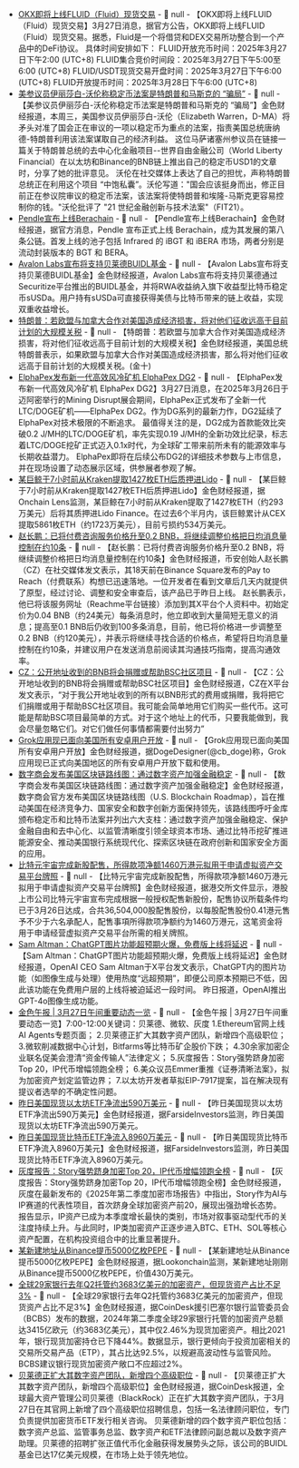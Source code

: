 - [OKX即将上线FLUID（Fluid）现货交易]() - 📰 null - 【OKX即将上线FLUID（Fluid）现货交易】3月27日消息，据官方公告，OKX即将上线FLUID（Fluid）现货交易。据悉，Fluid是一个将借贷和DEX交易所功整合到一个产品中的DeFi协议。 
具体时间安排如下： 
FLUID开放充币时间：2025年3月27日下午2:00 (UTC+8) 
FLUID集合竞价时间段：2025年3月27日下午5:00至6:00 (UTC+8) 
FLUID/USDT现货交易开盘时间：2025年3月27日下午6:00 (UTC+8) 
FLUID开放提币时间：2025年3月28日下午6:00 (UTC+8)
- [美参议员伊丽莎白-沃伦称稳定币法案是特朗普和马斯克的 “骗局”](https://decrypt.co/311852/elizabeth-warren-stablecoin-bill-trump-musk-grift) - 📰 null - 【美参议员伊丽莎白-沃伦称稳定币法案是特朗普和马斯克的 “骗局”】金色财经报道，本周三，美国参议员伊丽莎白-沃伦（Elizabeth Warren，D-MA）将矛头对准了国会正在审议的一项以稳定币为重点的法案，指责美国总统唐纳德-特朗普利用该法案谋取自己的经济利益。 
这位马萨诸塞州参议员在链接一篇关于特朗普总统的去中心化金融项目--世界自由金融公司（World Liberty Financial）在以太坊和Binance的BNB链上推出自己的稳定币USD1的文章时，分享了她的批评意见。 
沃伦在社交媒体上表达了自己的担忧，声称特朗普总统正在利用这个项目 “中饱私囊”。沃伦写道："国会应该挺身而出，修正目前正在参议院审议的稳定币法案，该法案将使特朗普和埃隆-马斯克更容易控制你的钱。"沃伦批评了 "21 世纪金融创新与技术法案"（FIT21）。
- [Pendle宣布上线Berachain]() - 📰 null - 【Pendle宣布上线Berachain】金色财经报道，据官方消息，Pendle 宣布正式上线 Berachain，成为其发展的第八条公链。首发上线的池子包括 Infrared 的 iBGT 和 iBERA 市场，两者分别是流动封装版本的 BGT 和 BERA。
- [Avalon Labs宣布将支持贝莱德BUIDL基金](https://x.com/avalonfinance_/status/1905122845736481001) - 📰 null - 【Avalon Labs宣布将支持贝莱德BUIDL基金】金色财经报道，Avalon Labs宣布将支持贝莱德通过Securitize平台推出的BUIDL基金，并将RWA收益纳入旗下收益型比特币稳定币sUSDa。用户持有sUSDa可直接获得美债与比特币带来的链上收益，实现双重收益增长。
- [特朗普：若欧盟与加拿大合作对美国造成经济损害，将对他们征收远高于目前计划的大规模关税]() - 📰 null - 【特朗普：若欧盟与加拿大合作对美国造成经济损害，将对他们征收远高于目前计划的大规模关税】金色财经报道，美国总统特朗普表示，如果欧盟与加拿大合作对美国造成经济损害，那么将对他们征收远高于目前计划的大规模关税。(金十)
- [ElphaPex发布新一代高效风冷矿机 ElphaPex DG2](https://x.com/ElphaPex) - 📰 null - 【ElphaPex发布新一代高效风冷矿机 ElphaPex DG2】3月27日消息，在2025年3月26日于迈阿密举行的Mining Disrupt展会期间，ElphaPex正式发布了全新一代LTC/DOGE矿机——ElphaPex DG2。作为DG系列的最新力作，DG2延续了ElphaPex对技术极限的不断追求。 
最值得关注的是，DG2成为首款能效比突破0.2 J/MH的LTC/DOGE矿机，率先实现0.19 J/MH的全新功效比纪录，标志着LTC/DOGE挖矿正式迈入0.1x时代，为全球矿工带来前所未有的能源效率与长期收益潜力。 
ElphaPex即将在后续公布DG2的详细技术参数与上市信息，并在现场设置了动态展示区域，供参展者参观了解。
- [某巨鲸于7小时前从Kraken提取1427枚ETH后质押进Lido](https://x.com/OnchainLens/status/1905130429096845638) - 📰 null - 【某巨鲸于7小时前从Kraken提取1427枚ETH后质押进Lido】金色财经报道，据Onchain Lens监测，某巨鲸在7小时前从Kraken提取了1427枚ETH（约293万美元）后将其质押进Lido Finance。在过去6个半月内，该巨鲸累计从CEX提取5861枚ETH（约1723万美元），目前亏损约534万美元。
- [赵长鹏：已将付费咨询服务价格升至0.2 BNB，将继续调整价格把日均消息量控制在约10条](https://x.com/cz_binance/status/1905122063305855236) - 📰 null - 【赵长鹏：已将付费咨询服务价格升至0.2 BNB，将继续调整价格把日均消息量控制在约10条】金色财经报道，币安创始人赵长鹏（CZ）在社交媒体发文表示，其18天前在Binance Square发布的Pay to Reach（付费联系）构想已迅速落地。一位开发者在看到文章后几天内就提供了原型，经过讨论、调整和安全审查后，该产品已于昨日上线。 
赵长鹏表示，他已将该服务网址（Reachme平台链接）添加到其X平台个人资料中。初始定价为0.04 BNB（约24美元）每条消息时，他立即收到大量简短无意义的消息；提高至0.1 BNB后仍收到100多条消息，目前，他已将价格进一步调整至0.2 BNB（约120美元），并表示将继续寻找合适的价格点，希望将日均消息量控制在约10条，并建议用户在发送消息前阅读其沟通技巧指南，提高沟通效率。
- [CZ：公开地址收到的BNB将会捐赠或帮助BSC社区项目]() - 📰 null - 【CZ：公开地址收到的BNB将会捐赠或帮助BSC社区项目】金色财经报道，CZ在X平台发文表示，“对于我公开地址收到的所有以BNB形式的费用或捐赠，我将把它们捐赠或用于帮助BSC社区项目。我可能会简单地用它们购买一些代币。这可能是帮助BSC项目最简单的方式。对于这个地址上的代币，只要我能做到，我会尽量忽略它们。对它们做任何事情都需要付出努力”
- [Grok应用现已面向美国所有安卓用户开放](https://x.com/cb_doge/status/1905087960825077883) - 📰 null - 【Grok应用现已面向美国所有安卓用户开放】金色财经报道，据DogeDesigner(@cb_doge)称，Grok应用现已正式向美国地区的所有安卓用户开放下载和使用。
- [数字商会发布美国区块链路线图：通过数字资产加强金融稳定](https://digitalchamber.org/the-digital-chamber-releases-u-s-blockchain-roadmap/) - 📰 null - 【数字商会发布美国区块链路线图：通过数字资产加强金融稳定】金色财经报道，数字商会官方发布美国区块链路线图（U.S. Blockchain Roadmap），旨在推动美国在经济竞争力、国家安全和数字创新方面保持领先，该路线图呼吁金库颁布稳定币和比特币法案并列出六大支柱：通过数字资产加强金融稳定、保护金融自由和去中心化、以监管清晰度引领全球资本市场、通过比特币挖矿推进能源安全、推动美国银行系统现代化、探索区块链在政府创新和国家安全方面的应用。
- [比特元宇宙完成新股配售，所得款项净额1460万港元拟用于申请虚拟资产交易平台牌照](https://www1.hkexnews.hk/listedco/listconews/gem/2025/0326/2025032600662_c.pdf) - 📰 null - 【比特元宇宙完成新股配售，所得款项净额1460万港元拟用于申请虚拟资产交易平台牌照】金色财经报道，据港交所文件显示，港股上市公司比特元宇宙宣布完成根据一般授权配售新股份，配售协议所载条件均已于3月26日达成，合共36,504,000股配售股份，以每股配售股份0.41港元售予不少于六名承配人，配售事項所得款项净额约为1460万港元，这笔资金将用于申请经营虚拟资产交易平台所需的相关牌照。
- [Sam Altman：ChatGPT图片功能超预期火爆，免费版上线将延迟](https://x.com/sama/status/1905000759336620238) - 📰 null - 【Sam Altman：ChatGPT图片功能超预期火爆，免费版上线将延迟】金色财经报道，OpenAI CEO Sam Altman于X平台发文表示，ChatGPT内的图片功能（如图像生成与处理）使用热度“远超预期”，即便公司原本预期已不低，因此该功能在免费用户层的上线将被迫延迟一段时间。 
昨日报道，OpenAI推出GPT-4o图像生成功能。
- [金色午报 | 3月27日午间重要动态一览]() - 📰 null - 【金色午报 | 3月27日午间重要动态一览】7:00-12:00关键词：贝莱德、微软、灰度 
1.Ethereum官网上线AI Agents专题页面； 
2.贝莱德正扩大其数字资产团队，新增四个高级职位； 
3.微软削减数据中心计划，Bitfarms等比特币矿企股价下跌； 
4.30余家加密企业联名促美会澄清“资金传输人”法律定义； 
5.灰度报告：Story强势跻身加密Top 20，IP代币增幅领跑全榜； 
6.美众议员Emmer重推《证券清晰法案》，拟为加密资产划定监管边界； 
7.以太坊开发者草拟EIP-7917提案，旨在解决现有提议者选举的不确定性问题。
- [昨日美国现货以太坊ETF净流出590万美元]() - 📰 null - 【昨日美国现货以太坊ETF净流出590万美元】金色财经报道，据FarsideInvestors监测，昨日美国现货以太坊ETF净流出590万美元。
- [昨日美国现货比特币ETF净流入8960万美元]() - 📰 null - 【昨日美国现货比特币ETF净流入8960万美元】金色财经报道，据FarsideInvestors监测，昨日美国现货比特币ETF净流入8960万美元。
- [灰度报告：Story强势跻身加密Top 20，IP代币增幅领跑全榜](https://research.grayscale.com/market-commentary/grayscale-research-insights-crypto-sectors-in-q2-2025) - 📰 null - 【灰度报告：Story强势跻身加密Top 20，IP代币增幅领跑全榜】金色财经报道，灰度在最新发布的《2025年第二季度加密市场报告》中指出，Story作为AI与IP赛道的代表性项目，首次跻身全球加密资产前20，展现出强劲增长态势。 
报告显示，IP资产已成为本季度增长最快的类别，市场对叙事驱动型代币的关注度持续上升。与此同时，IP类加密资产正逐步进入BTC、ETH、SOL等核心资产配置，在机构投资组合中的比重显著提升。
- [某新建地址从Binance提币5000亿枚PEPE]() - 📰 null - 【某新建地址从Binance提币5000亿枚PEPE】金色财经报道，据Lookonchain监测，某新建地址刚刚从Binance提币5000亿枚PEPE，价值430万美元。
- [全球29家银行去年Q2托管约3683亿美元的加密资产，但现货资产占比不足3%](https://www.bis.org/bcbs/dashboards.htm) - 📰 null - 【全球29家银行去年Q2托管约3683亿美元的加密资产，但现货资产占比不足3%】金色财经报道，据CoinDesk援引巴塞尔银行监管委员会（BCBS）发布的数据，2024年第二季度全球29家银行托管的加密资产总额达3415亿欧元（约3683亿美元），其中仅2.46%为现货加密资产。相比2021年，银行现货加密持仓已下降44%。数据显示，银行更倾向于投资加密相关的交易所交易产品（ETP），其占比达92.5%，以规避高波动性与监管风险。BCBS建议银行现货加密资产敞口不应超过2%。
- [贝莱德正扩大其数字资产团队，新增四个高级职位](https://www.coindesk.com/business/2025/03/26/blackrock-expands-digital-asset-team-adds-four-high-level-roles) - 📰 null - 【贝莱德正扩大其数字资产团队，新增四个高级职位】金色财经报道，据CoinDesk报道，全球最大资产管理公司贝莱德（BlackRock）正在扩大其数字资产团队，于3月27日在其官网上新增了四个高级职位招聘信息，包括一名法律顾问职位，专门负责提供加密货币ETF发行相关咨询。 
贝莱德新增的四个数字资产职位包括：数字资产总监、监管事务总监、数字资产和ETF法律顾问副总裁以及数字资产助理。贝莱德的招聘扩张正值代币化金融获得发展势头之际，该公司的BUIDL基金已达17亿美元规模，在市场上处于领先地位。
